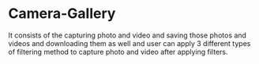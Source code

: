 # Camera-Gallery

It consists of the capturing photo and video and saving those photos and videos and downloading them as well and user can apply 3 different types of filtering method to capture photo and video after applying filters.
